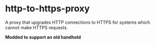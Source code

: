 # http-to-https-proxy
A proxy that upgrades HTTP connections to HTTPS for systems which cannot make HTTPS requests.

**Modded to support an old handheld**